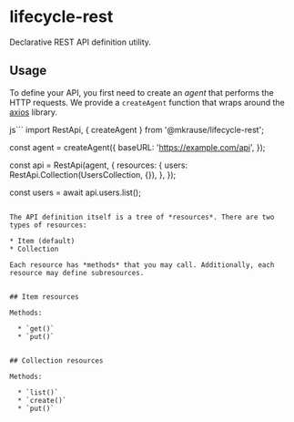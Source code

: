
# lifecycle-rest

Declarative REST API definition utility.


## Usage

To define your API, you first need to create an *agent* that performs the HTTP requests. We provide a `createAgent` function that wraps around the [axios](https://github.com/axios/axios) library.

js```
import RestApi, { createAgent } from '@mkrause/lifecycle-rest';

const agent = createAgent({
    baseURL: 'https://example.com/api',
});

const api = RestApi(agent, {
    resources: {
        users: RestApi.Collection(UsersCollection, {}),
    },
});

const users = await api.users.list();
```

The API definition itself is a tree of *resources*. There are two types of resources:

* Item (default)
* Collection

Each resource has *methods* that you may call. Additionally, each resource may define subresources.


## Item resources

Methods:

  * `get()`
  * `put()`


## Collection resources

Methods:

  * `list()`
  * `create()`
  * `put()`
